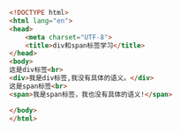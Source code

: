
<BlogInfo title="6.div和span标签" author="白日梦想猿" pv=0 read_times=0 pre_cost_time=0分10秒 category="html5学习" tag_list="['html5学习']" create_time="2020.07.14 14:42:12" update_time="2020.07.14 14:44:22" />

```html
<!DOCTYPE html>
<html lang="en">
<head>
    <meta charset="UTF-8">
    <title>div和span标签学习</title>
</head>
<body>
这是div标签<br>
<div>我是div标签,我没有具体的语义。</div>
这是span标签<br>
<span>我是span标签，我也没有具体的语义!</span>

</body>
</html>
```

